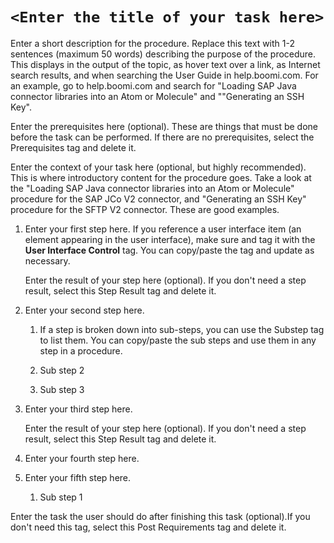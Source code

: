 # `<Enter the title of your task here>` 

<head>
  <meta name="guidename" content="Integration"/>
  <meta name="context" content="GUID-bc3f6c9e-5503-49f5-91a2-1326f10771e7"/>
</head>


Enter a short description for the procedure. Replace this text with 1-2 sentences \(maximum 50 words\) describing the purpose of the procedure. This displays in the output of the topic, as hover text over a link, as Internet search results, and when searching the User Guide in help.boomi.com. For an example, go to help.boomi.com and search for "Loading SAP Java connector libraries into an Atom or Molecule" and ""Generating an SSH Key".

Enter the prerequisites here \(optional\). These are things that must be done before the task can be performed. If there are no prerequisites, select the Prerequisites tag and delete it.

Enter the context of your task here \(optional, but highly recommended\). This is where introductory content for the procedure goes. Take a look at the "Loading SAP Java connector libraries into an Atom or Molecule" procedure for the SAP JCo V2 connector, and "Generating an SSH Key" procedure for the SFTP V2 connector. These are good examples.

1.  Enter your first step here. If you reference a user interface item \(an element appearing in the user interface\), make sure and tag it with the **User Interface Control** tag. You can copy/paste the tag and update as necessary.

    Enter the result of your step here \(optional\). If you don't need a step result, select this Step Result tag and delete it.

2.  Enter your second step here.

    1.  If a step is broken down into sub-steps, you can use the Substep tag to list them. You can copy/paste the sub steps and use them in any step in a procedure.

    2.  Sub step 2

    3.  Sub step 3

3.  Enter your third step here.

    Enter the result of your step here \(optional\). If you don't need a step result, select this Step Result tag and delete it.

4.  Enter your fourth step here.

5.  Enter your fifth step here.

    1.  Sub step 1


Enter the task the user should do after finishing this task \(optional\).If you don't need this tag, select this Post Requirements tag and delete it.